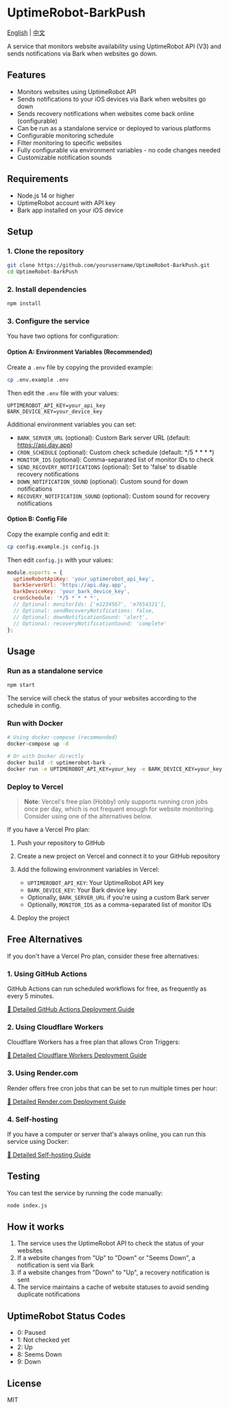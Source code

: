 # UptimeRobot-BarkPush

[English](README.md) | [中文](README.zh-CN.md)

A service that monitors website availability using UptimeRobot API (V3) and sends notifications via Bark when websites go down.

## Features

- Monitors websites using UptimeRobot API
- Sends notifications to your iOS devices via Bark when websites go down
- Sends recovery notifications when websites come back online (configurable)
- Can be run as a standalone service or deployed to various platforms
- Configurable monitoring schedule
- Filter monitoring to specific websites
- Fully configurable via environment variables - no code changes needed
- Customizable notification sounds

## Requirements

- Node.js 14 or higher
- UptimeRobot account with API key
- Bark app installed on your iOS device

## Setup

### 1. Clone the repository

```bash
git clone https://github.com/yourusername/UptimeRobot-BarkPush.git
cd UptimeRobot-BarkPush
```

### 2. Install dependencies

```bash
npm install
```

### 3. Configure the service

You have two options for configuration:

#### Option A: Environment Variables (Recommended)

Create a `.env` file by copying the provided example:

```bash
cp .env.example .env
```

Then edit the `.env` file with your values:

```
UPTIMEROBOT_API_KEY=your_api_key
BARK_DEVICE_KEY=your_device_key
```

Additional environment variables you can set:

- `BARK_SERVER_URL` (optional): Custom Bark server URL (default: https://api.day.app)
- `CRON_SCHEDULE` (optional): Custom check schedule (default: */5 * * * *)
- `MONITOR_IDS` (optional): Comma-separated list of monitor IDs to check
- `SEND_RECOVERY_NOTIFICATIONS` (optional): Set to 'false' to disable recovery notifications
- `DOWN_NOTIFICATION_SOUND` (optional): Custom sound for down notifications
- `RECOVERY_NOTIFICATION_SOUND` (optional): Custom sound for recovery notifications

#### Option B: Config File

Copy the example config and edit it:

```bash
cp config.example.js config.js
```

Then edit `config.js` with your values:

```javascript
module.exports = {
  uptimeRobotApiKey: 'your_uptimerobot_api_key',
  barkServerUrl: 'https://api.day.app',
  barkDeviceKey: 'your_bark_device_key',
  cronSchedule: '*/5 * * * *',
  // Optional: monitorIds: ['m1234567', 'm7654321'],
  // Optional: sendRecoveryNotifications: false,
  // Optional: downNotificationSound: 'alert',
  // Optional: recoveryNotificationSound: 'complete'
};
```

## Usage

### Run as a standalone service

```bash
npm start
```

The service will check the status of your websites according to the schedule in config.

### Run with Docker

```bash
# Using docker-compose (recommended)
docker-compose up -d

# Or with Docker directly
docker build -t uptimerobot-bark .
docker run -e UPTIMEROBOT_API_KEY=your_key -e BARK_DEVICE_KEY=your_key uptimerobot-bark
```

### Deploy to Vercel

> **Note**: Vercel's free plan (Hobby) only supports running cron jobs once per day, which is not frequent enough for website monitoring. Consider using one of the alternatives below.

If you have a Vercel Pro plan:

1. Push your repository to GitHub
2. Create a new project on Vercel and connect it to your GitHub repository
3. Add the following environment variables in Vercel:
   - `UPTIMEROBOT_API_KEY`: Your UptimeRobot API key
   - `BARK_DEVICE_KEY`: Your Bark device key
   - Optionally, `BARK_SERVER_URL` if you're using a custom Bark server
   - Optionally, `MONITOR_IDS` as a comma-separated list of monitor IDs

4. Deploy the project

## Free Alternatives

If you don't have a Vercel Pro plan, consider these free alternatives:

### 1. Using GitHub Actions

GitHub Actions can run scheduled workflows for free, as frequently as every 5 minutes.

[📖 Detailed GitHub Actions Deployment Guide](docs/en/github-actions-guide.md)

### 2. Using Cloudflare Workers

Cloudflare Workers has a free plan that allows Cron Triggers:

[📖 Detailed Cloudflare Workers Deployment Guide](docs/en/cloudflare-workers-guide.md)

### 3. Using Render.com

Render offers free cron jobs that can be set to run multiple times per hour:

[📖 Detailed Render.com Deployment Guide](docs/en/render-guide.md)

### 4. Self-hosting

If you have a computer or server that's always online, you can run this service using Docker:

[📖 Detailed Self-hosting Guide](docs/en/self-hosting-guide.md)

## Testing

You can test the service by running the code manually:

```bash
node index.js
```

## How it works

1. The service uses the UptimeRobot API to check the status of your websites
2. If a website changes from "Up" to "Down" or "Seems Down", a notification is sent via Bark
3. If a website changes from "Down" to "Up", a recovery notification is sent
4. The service maintains a cache of website statuses to avoid sending duplicate notifications

## UptimeRobot Status Codes

- 0: Paused
- 1: Not checked yet
- 2: Up
- 8: Seems Down
- 9: Down

## License

MIT
